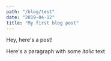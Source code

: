 ```yaml
---
path: "/blog/test"
date: "2019-04-12"
title: "My first blog post"
---
```


Hey, here's a post!

Here's a paragraph with some *italic* text